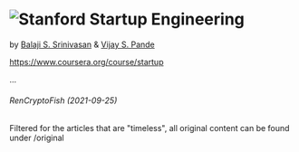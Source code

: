 ![Stanford](https://coursera-university-assets.s3.amazonaws.com/21/9a0294e2bf773901afbfcb5ef47d97/Stanford_Coursera-200x48_RedText_BG.png)
Startup Engineering
=================

by [Balaji S. Srinivasan](https://www.coursera.org/instructor/balajis) & [Vijay S. Pande](https://www.coursera.org/instructor/vijaypande)

https://www.coursera.org/course/startup

...

###### RenCryptoFish (2021-09-25)

Filtered for the articles that are "timeless", all original content can be found under /original
